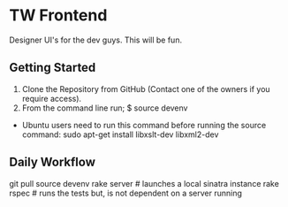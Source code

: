 TW Frontend
===========

Designer UI's for the dev guys. This will be fun.


Getting Started
---------------

1. Clone the Repository from GitHub (Contact one of the owners if you require access).
2. From the command line run; 
  $ source devenv 

* Ubuntu users need to run this command before running the source command:
	sudo apt-get install libxslt-dev libxml2-dev

Daily Workflow
--------------

git pull
source devenv
rake server # launches a local sinatra instance
rake rspec # runs the tests but, is not dependent on a server running

